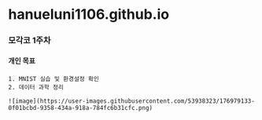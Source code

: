 # hanueluni1106.github.io


### 모각코 1주차 

#### 개인 목표
    1. MNIST 실습 및 환경설정 확인
    2. 데이터 과학 정리
    
    ![image](https://user-images.githubusercontent.com/53938323/176979133-0f01bcbd-9358-434a-918a-784fc6b31cfc.png)
